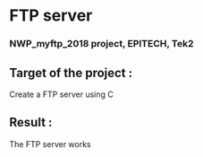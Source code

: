 # FTP server
### NWP_myftp_2018 project, EPITECH, Tek2
## Target of the project :
Create a FTP server using C
## Result :
The FTP server works
